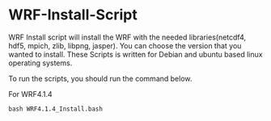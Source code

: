 # WRF-Install-Script


WRF Install script will install the WRF with the needed libraries(netcdf4, hdf5, mpich, zlib, libpng, jasper). You can choose the version that you wanted to install. These Scripts is written for Debian and ubuntu based linux operating systems.

To run the scripts, you should run the command below.

For WRF4.1.4

```
bash WRF4.1.4_Install.bash
```
